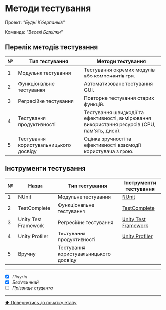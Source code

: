 # Методи тестування

Проект: *"Будні Кіберпанків"*

Команда: *"Веселі Бджілки"*

## Перелік методів тестування 

№ | Тип тестування | Методи тестування |
--|----------------|-------------------|
1 | Модульне тестування | Тестування окремих модулів або компонентів гри. |
2  | Функціональне тестування | Автоматизоване тестування GUI. |
3 | Регресійне тестування | Повторне тестування старих функцій. |
4 | Тестування продуктивності | Тестування швидкодії та ефективності, вимірювання використання ресурсів (CPU, пам'ять, диск). |
5 | Тестування користувальницького досвіду | Оцінка зручності та ефективності взаємодії користувача з грою. |

## Інструменти тестування

№ | Назва               | Тип тестування | Інструменти тестування |
--|---------------------|----------------|------------------------|
1 | NUnit | Модульне тестування | [NUnit](https://nunit.org/)     |
2 | TestComplete | Функціональне тестування |[TestComplete](https://smartbear.com/product/testcomplete/) |
3 | Unity Test Framework | Регресійне тестування |[Unity Test Framework](https://docs.unity3d.com/Packages/com.unity.test-framework@1.1/manual/index.html) |
4 | Unity Profiler | Тестування продуктивності |[Unity Profiler](https://docs.unity3d.com/Manual/Profiler.html) |
5 | Вручну | Тестування користувальницького досвіду | |

---

- [x] *Пічугін*
- [x] *Без'язичний*
- [ ] *Прізвище студента*

---
[:arrow_up: Повернутись до початку етапу](/docs/2.Planning/README.md)
